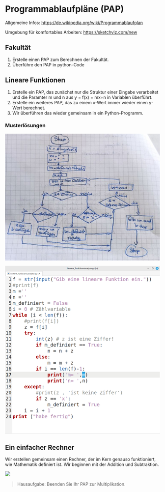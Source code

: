 Programmablaufpläne (PAP)
===========

Allgemeine Infos: https://de.wikipedia.org/wiki/Programmablaufplan

Umgebung für komfortables Arbeiten: https://sketchviz.com/new

## Fakultät

1. Erstelle einen PAP zum Berechnen der Fakultät.
2. Überführe den PAP in python-Code

## Lineare Funktionen

1. Erstelle ein PAP, das zunächst nur die Struktur einer Eingabe verarbeitet und die Paramter m und n aus y = f(x) = mx+n in Variablen überführt.
1. Erstelle ein weiteres PAP, das zu einem x-Wert immer wieder einen y-Wert berechnet.
1. Wir überführen das wieder gemeinsam in ein Python-Programm.

### Musterlösungen

![](PAP_Parsen_lineare_Funktion.jpg)

![](06_Python_Parser.png)

## Ein einfacher Rechner

Wir erstellen gemeinsam einen Rechner, der im Kern genauso funktioniert, wie Mathematik definiert ist. Wir beginnen mit der Addition und Subtraktion.

![](PAP_musterlösung_rechner.png)

> Hausaufgabe: Beenden Sie Ihr PAP zur Multiplikation.
